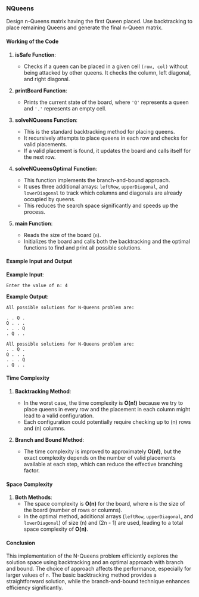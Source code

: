 ### NQueens 
Design n-Queens matrix having the first Queen placed. Use backtracking to place remaining Queens and generate the final n-Queen matrix.


#### Working of the Code

1. **isSafe Function**: 
   - Checks if a queen can be placed in a given cell `(row, col)` without being attacked by other queens. It checks the column, left diagonal, and right diagonal.

2. **printBoard Function**: 
   - Prints the current state of the board, where `'Q'` represents a queen and `'.'` represents an empty cell.

3. **solveNQueens Function**:
   - This is the standard backtracking method for placing queens.
   - It recursively attempts to place queens in each row and checks for valid placements.
   - If a valid placement is found, it updates the board and calls itself for the next row.

4. **solveNQueensOptimal Function**:
   - This function implements the branch-and-bound approach.
   - It uses three additional arrays: `leftRow`, `upperDiagonal`, and `lowerDiagonal` to track which columns and diagonals are already occupied by queens.
   - This reduces the search space significantly and speeds up the process.

5. **main Function**:
   - Reads the size of the board (`n`).
   - Initializes the board and calls both the backtracking and the optimal functions to find and print all possible solutions.

#### Example Input and Output

**Example Input**:
```
Enter the value of n: 4
```

**Example Output**:
```
All possible solutions for N-Queens problem are: 

. . Q .
Q . . .
. . . Q
. Q . .

All possible solutions for N-Queens problem are: 
. . Q .
Q . . .
. . . Q
. Q . .
```

#### Time Complexity

1. **Backtracking Method**:
   - In the worst case, the time complexity is **O(n!)** because we try to place queens in every row and the placement in each column might lead to a valid configuration.
   - Each configuration could potentially require checking up to \(n\) rows and \(n\) columns.

2. **Branch and Bound Method**:
   - The time complexity is improved to approximately **O(n!)**, but the exact complexity depends on the number of valid placements available at each step, which can reduce the effective branching factor.

#### Space Complexity

1. **Both Methods**:
   - The space complexity is **O(n)** for the board, where `n` is the size of the board (number of rows or columns).
   - In the optimal method, additional arrays (`leftRow`, `upperDiagonal`, and `lowerDiagonal`) of size \(n\) and \(2n - 1\) are used, leading to a total space complexity of **O(n)**.

#### Conclusion
This implementation of the N-Queens problem efficiently explores the solution space using backtracking and an optimal approach with branch and bound. The choice of approach affects the performance, especially for larger values of `n`. The basic backtracking method provides a straightforward solution, while the branch-and-bound technique enhances efficiency significantly.